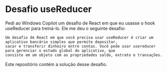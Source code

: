 # Desafio useReducer

Pedi ao Windows Copilot um desafio de React em que eu usasse o hook useReducer para treiná-lo. Ele me deu o seguinte desafio:

```
Um desafio de React em que você precisa usar useReducer é criar um aplicativo bancário simples que permite depositar, 
sacar e transferir dinheiro entre contas. Você pode usar usereducer para gerenciar o estado global do aplicativo, que 
consiste em um objeto com as propriedades saldo, extrato e transações.
```

Este repositório contém a solução desse desafio.